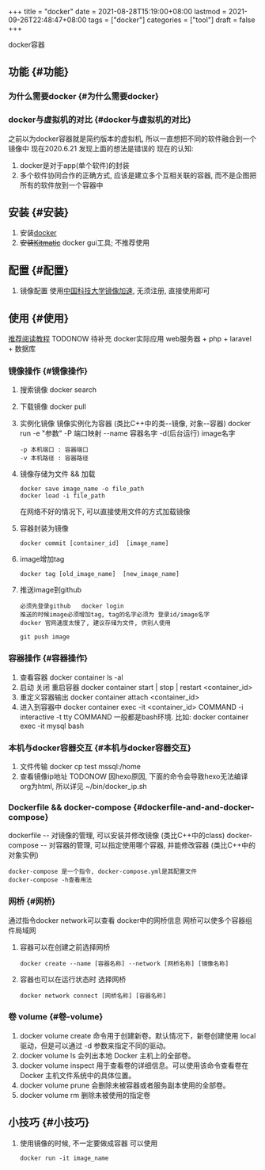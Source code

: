 +++
title = "docker"
date = 2021-08-28T15:19:00+08:00
lastmod = 2021-09-26T22:48:47+08:00
tags = ["docker"]
categories = ["tool"]
draft = false
+++

docker容器

<!--more-->


## 功能 {#功能}


### 为什么需要docker {#为什么需要docker}


### docker与虚拟机的对比 {#docker与虚拟机的对比}

之前以为docker容器就是简约版本的虚拟机, 所以一直想把不同的软件融合到一个镜像中
现在2020.6.21 发现上面的想法是错误的
现在的认知:

1.  docker是对于app(单个软件)的封装
2.  多个软件协同合作的正确方式, 应该是建立多个互相关联的容器, 而不是企图把所有的软件放到一个容器中


## 安装 {#安装}

1.  安装[docker](https://www.docker.com)
2.  ~~安装[Kitmatic](https://github.com/docker/kitematic)~~
    docker gui工具;
    不推荐使用


## 配置 {#配置}

1.  镜像配置
    使用[中国科技大学镜像加速](http://mirrors.ustc.edu.cn/help/dockerhub.html?highlight=docker), 无须注册, 直接使用即可


## 使用 {#使用}

[推荐阅读教程](https://www.runoob.com/docker/docker-container-connection.html)
TODONOW 待补充
docker实际应用
web服务器 + php + laravel + 数据库


### 镜像操作 {#镜像操作}

1.  搜索镜像
    docker search <image name>
2.  下载镜像
    docker pull <image name>
3.  实例化镜像
    镜像实例化为容器 (类比C++中的类--镜像,  对象--容器)
    docker run -e "参数"  -P 端口映射 --name 容器名字 -d(后台运行) image名字

    ```text
    -p 本机端口 : 容器端口
    -v 本机路径 : 容器路径
    ```
4.  镜像存储为文件 && 加载

    ```text
    docker save image_name -o file_path
    docker load -i file_path
    ```

    在网络不好的情况下, 可以直接使用文件的方式加载镜像
5.  容器封装为镜像

    ```text
    docker commit [container_id]  [image_name]
    ```
6.  image增加tag

    ```text
    docker tag [old_image_name]  [new_image_name]
    ```
7.  推送image到github

    ```text
    必须先登录github   docker login
    推送的时候image必须增加tag, tag的名字必须为 登录id/image名字
    docker 官网速度太慢了, 建议存储为文件, 供别人使用
    ```

    ```text
    git push image
    ```


### 容器操作 {#容器操作}

1.  查看容器
    docker container ls -al
2.  启动 关闭 重启容器
    docker container start | stop | restart  <container\_id>
3.  重定义容器输出
    docker container attach <container\_id>
4.  进入到容器中
    docker container exec -it <container\_id>  COMMAND
    -i interactive
    -t tty
    COMMAND 一般都是bash环境. 比如:
    docker container exec -it mysql bash


### 本机与docker容器交互 {#本机与docker容器交互}

1.  文件传输
    docker cp  test  mssql:/home
2.  查看镜像ip地址 TODONOW
    因hexo原因, 下面的命令会导致hexo无法编译org为html, 所以详见
    ~/bin/docker\_ip.sh


### Dockerfile && docker-compose {#dockerfile-and-and-docker-compose}

dockerfile -- 对镜像的管理, 可以安装并修改镜像   (类比C++中的class)
docker-compose -- 对容器的管理, 可以指定使用哪个容器, 并能修改容器 (类比C++中的对象实例)

```text
docker-compose 是一个指令, docker-compose.yml是其配置文件
docker-compose -h查看用法
```


### 网桥 {#网桥}

通过指令docker network可以查看 docker中的网桥信息
网桥可以使多个容器组件局域网

1.  容器可以在创建之前选择网桥

    ```text
    docker create --name [容器名称] --network [网桥名称] [镜像名称]
    ```
2.  容器也可以在运行状态时 选择网桥

    ```text
    docker network connect [网桥名称] [容器名称]
    ```


### 卷 volume {#卷-volume}

1.  docker volume create
    命令用于创建新卷。默认情况下，新卷创建使用 local 驱动，但是可以通过 -d 参数来指定不同的驱动。
2.  docker volume ls
    会列出本地 Docker 主机上的全部卷。
3.  docker volume inspect
    用于查看卷的详细信息。可以使用该命令查看卷在 Docker 主机文件系统中的具体位置。
4.  docker volume prune
    会删除未被容器或者服务副本使用的全部卷。
5.  docker volume rm
    删除未被使用的指定卷


## 小技巧 {#小技巧}

1.  使用镜像的时候, 不一定要做成容器
    可以使用

    ```text
    docker run -it image_name
    ```